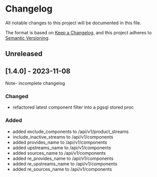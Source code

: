 # Changelog
All notable changes to this project will be documented in this file.

The format is based on [Keep a Changelog](https://keepachangelog.com/en/1.0.0/),
and this project adheres to [Semantic Versioning](https://semver.org/spec/v2.0.0.html).

## Unreleased

## [1.4.0] - 2023-11-08
Note- incomplete changelog

### Changed
* refactored latest component filter into a pgsql stored proc

### Added
* added exclude_components to /api/v1/product_streams
* include_inactive_streams to /api/v1/components
* added provides_name to /api/v1/components
* added upstreams_name to /api/v1/components
* added sources_name to /api/v1/components
* added re_provides_name to /api/v1/components
* added re_upstreams_name to /api/v1/components
* added re_sources_name to /api/v1/components
